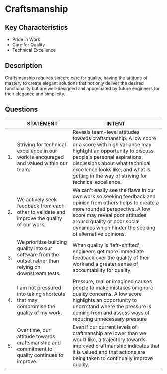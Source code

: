 # Craftsmanship

## Key Characteristics
* Pride in Work
* Care for Quality
* Technical Excellence

## Description
Craftsmanship requires sincere care for quality, having the attitude of mastery to create elegant solutions that not only deliver the desired functionality but are well-designed and appreciated by future engineers for their elegance and simplicity.

## Questions
| | STATEMENT  	| INTENT  	|
|---	|---	|---	|
| 1. | Striving for technical excellence in our work is encouraged and valued within our team.	| Reveals team-level attitudes towards craftsmanship. A low score or a score with high variance may highlight an opportunity to discuss people's personal aspirations, discussions about what technical excellence looks like, and what is getting in the way of striving for technical excellence. |
| 2. | We actively seek feedback from each other to validate and improve the quality of our work. | We can't easily see the flaws in our own work so seeking feedback and opinion from others helps to create a more rounded perspective. A low score may reveal poor attitudes around quality or poor social dynamics which hinder the seeking of alternative opinions. |
| 3. | We prioritise building quality into our software from the outset rather than relying on downstream tests.	| When quality is 'left-shifted', engineers get more immediate feedback over the quality of their work and a greater sense of accountability for quality. |
| 4. | I am not pressured into taking shortcuts that may compromise the quality of my work. | Pressure, real or imagined causes people to make mistakes or ignore quality concerns. A low score highlights an opportunity to understand where the pressure is coming from and assess ways of reducing unnecessary pressure	|
| 5. | Over time, our attitude towards craftsmanship and commitment to quality continues to improve.	| Even if our current levels of craftmanship are lower than we would like, a trajectory towards improved craftmanship indicates that it is valued and that actions are being taken to continually improve quality. |







